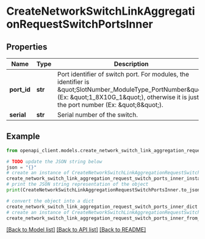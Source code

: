 # CreateNetworkSwitchLinkAggregationRequestSwitchPortsInner


## Properties

Name | Type | Description | Notes
------------ | ------------- | ------------- | -------------
**port_id** | **str** | Port identifier of switch port. For modules, the identifier is \&quot;SlotNumber_ModuleType_PortNumber\&quot; (Ex: \&quot;1_8X10G_1\&quot;), otherwise it is just the port number (Ex: \&quot;8\&quot;). | 
**serial** | **str** | Serial number of the switch. | 

## Example

```python
from openapi_client.models.create_network_switch_link_aggregation_request_switch_ports_inner import CreateNetworkSwitchLinkAggregationRequestSwitchPortsInner

# TODO update the JSON string below
json = "{}"
# create an instance of CreateNetworkSwitchLinkAggregationRequestSwitchPortsInner from a JSON string
create_network_switch_link_aggregation_request_switch_ports_inner_instance = CreateNetworkSwitchLinkAggregationRequestSwitchPortsInner.from_json(json)
# print the JSON string representation of the object
print(CreateNetworkSwitchLinkAggregationRequestSwitchPortsInner.to_json())

# convert the object into a dict
create_network_switch_link_aggregation_request_switch_ports_inner_dict = create_network_switch_link_aggregation_request_switch_ports_inner_instance.to_dict()
# create an instance of CreateNetworkSwitchLinkAggregationRequestSwitchPortsInner from a dict
create_network_switch_link_aggregation_request_switch_ports_inner_from_dict = CreateNetworkSwitchLinkAggregationRequestSwitchPortsInner.from_dict(create_network_switch_link_aggregation_request_switch_ports_inner_dict)
```
[[Back to Model list]](../README.md#documentation-for-models) [[Back to API list]](../README.md#documentation-for-api-endpoints) [[Back to README]](../README.md)


